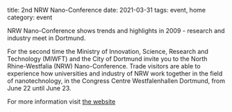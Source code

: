 title: 2nd NRW Nano-Conference
date: 2021-03-31
tags: event, home
category: event

NRW Nano-Conference shows trends and highlights in 2009 - research and industry meet in Dortmund.
<!--break-->
For the second time the Ministry of Innovation, Science, Research and Technology (MIWFT) and the City of Dortmund invite you to the North Rhine-Westfalia (NRW) Nano-Conference. Trade visitors are able to experience how universities and industry of NRW work together in the field of nanotechnology, in the Congress Centre Westfalenhallen Dortmund, from June 22 until June 23.

For more information visit [the website]( http://www.ivam.de/index.php?content=messe_details&id=395&clear=2)